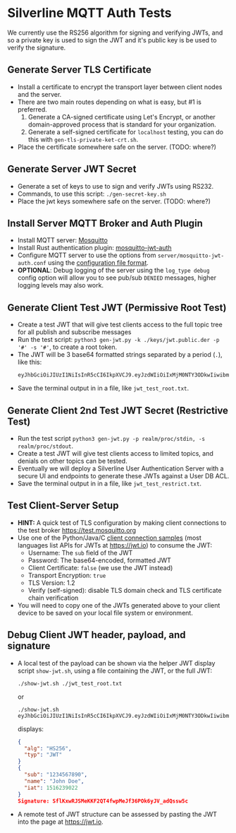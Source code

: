 # Silverline MQTT Auth Tests

We currently use the RS256 algorithm for signing and verifying JWTs, and so a private key is used to sign the JWT and it's public key is be used to verify the signature.

## Generate Server TLS Certificate

- Install a certificate to encrypt the transport layer between client nodes and the server.
- There are two main routes depending on what is easy, but #1 is preferred.
  1. Generate a CA-signed certificate using Let's Encrypt, or another domain-approved process that is standard for your organization.
  1. Generate a self-signed certificate for `localhost` testing, you can do this with `gen-tls-private-ket-crt.sh`.
- Place the certificate somewhere safe on the server. (TODO: where?)

## Generate Server JWT Secret

- Generate a set of keys to use to sign and verify JWTs using RS232.
- Commands, to use this script: `./gen-secret-key.sh`
- Place the jwt keys somewhere safe on the server. (TODO: where?)

## Install Server MQTT Broker and Auth Plugin

- Install MQTT server: [Mosquitto](https://mosquitto.org)
- Install Rust authentication plugin: [mosquitto-jwt-auth](https://github.com/wiomoc/mosquitto-jwt-auth)
- Configure MQTT server to use the options from `server/mosquitto-jwt-auth.conf` using the [configuration file format](https://mosquitto.org/man/mosquitto-conf-5.html).
- **OPTIONAL**: Debug logging of the server using the `log_type debug` config option will allow you to see pub/sub `DENIED` messages, higher logging levels may also work.

## Generate Client Test JWT (Permissive Root Test)
- Create a test JWT that will give test clients access to the full topic tree for all publish and subscribe messages
- Run the test script: `python3 gen-jwt.py -k ./keys/jwt.public.der -p '#' -s '#'`, to create a root token.
- The JWT will be 3 base64 formatted strings separated by a period (`.`), like this:
  ```
  eyJhbGciOiJIUzI1NiIsInR5cCI6IkpXVCJ9.eyJzdWIiOiIxMjM0NTY3ODkwIiwibmFtZSI6IkpvaG4gRG9lIiwiaWF0IjoxNTE2MjM5MDIyfQ.SflKxwRJSMeKKF2QT4fwpMeJf36POk6yJV_adQssw5c
  ```
- Save the terminal output in in a file, like `jwt_test_root.txt`.

## Generate Client 2nd Test JWT Secret (Restrictive Test)

- Run the test script `python3 gen-jwt.py -p realm/proc/stdin, -s realm/proc/stdout`.
- Create a test JWT will give test clients access to limited topics, and denials on other topics can be tested.
- Eventually we will deploy a Silverline User Authentication Server with a secure UI and endpoints to generate these JWTs against a User DB ACL.
- Save the terminal output in in a file, like `jwt_test_restrict.txt`.

## Test Client-Server Setup

- **HINT:** A quick test of TLS configuration by making client connections to the test broker https://test.mosquitto.org
- Use one of the Python/Java/C [client connection samples](client) (most languages list APIs for JWTs at https://jwt.io) to consume the JWT:
  - Username: The `sub` field of the JWT
  - Password: The base64-encoded, formatted JWT
  - Client Certificate: `false` (we use the JWT instead)
  - Transport Encryption: `true`
  - TLS Version: 1.2
  - Verify (self-signed): disable TLS domain check and TLS certificate chain verification
- You will need to copy one of the JWTs generated above to your client device to be saved on your local file system or environment.

## Debug Client JWT header, payload, and signature

- A local test of the payload can be shown via the helper JWT display script `show-jwt.sh`, using a file containing the JWT, or the full JWT:
  ```shell
  ./show-jwt.sh ./jwt_test_root.txt
  ```
  or
  ```shell
  ./show-jwt.sh eyJhbGciOiJIUzI1NiIsInR5cCI6IkpXVCJ9.eyJzdWIiOiIxMjM0NTY3ODkwIiwibmFtZSI6IkpvaG4gRG9lIiwiaWF0IjoxNTE2MjM5MDIyfQ.SflKxwRJSMeKKF2QT4fwpMeJf36POk6yJV_adQssw5c
  ```
  displays:
  ```json
  {
    "alg": "HS256",
    "typ": "JWT"
  }
  {
    "sub": "1234567890",
    "name": "John Doe",
    "iat": 1516239022
  }
  Signature: SflKxwRJSMeKKF2QT4fwpMeJf36POk6yJV_adQssw5c
  ```
- A remote test of JWT structure can be assessed by pasting the JWT into the page at https://jwt.io.

